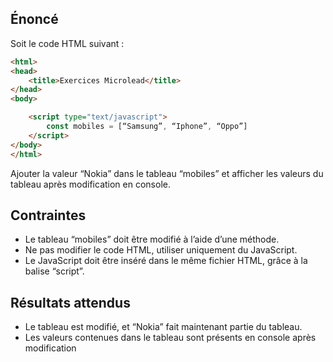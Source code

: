 ## Énoncé

Soit le code HTML suivant :

```html
<html>
<head>
	<title>Exercices Microlead</title>
</head>
<body>

	<script type="text/javascript">
        const mobiles = [“Samsung”, “Iphone”, “Oppo”]
	</script>
</body>
</html>
```

Ajouter la valeur “Nokia” dans le tableau “mobiles” et afficher les valeurs du tableau après modification en console.

## Contraintes

- Le tableau “mobiles” doit être modifié à l’aide d’une méthode.
- Ne pas modifier le code HTML, utiliser uniquement du JavaScript.
- Le JavaScript doit être inséré dans le même fichier HTML, grâce à la balise “script”.

## Résultats attendus

- Le tableau est modifié, et “Nokia” fait maintenant partie du tableau.
- Les valeurs contenues dans le tableau sont présents en console après modification